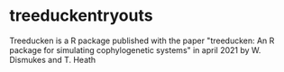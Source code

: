 # treeduckentryouts
Treeducken is a R package published with the paper "treeducken: An R package for simulating cophylogenetic systems" in april 2021 by W. Dismukes and T. Heath
